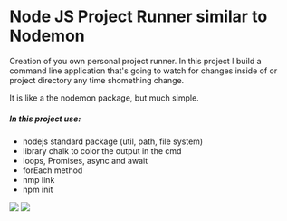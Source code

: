 # Node JS Project Runner similar to Nodemon

Creation of you own personal project runner. In this project I build a command line application that's going to watch for changes inside of or project directory any time shomething change.

It is like a the nodemon package, but much simple. 


##### In this project use:
* nodejs standard package (util, path, file system)
* library chalk to color the output in the cmd
* loops, Promises, async and await
* forEach method
* nmp link
* npm init


![](lsf_1.JPG)
![](lsf_2.JPG)

